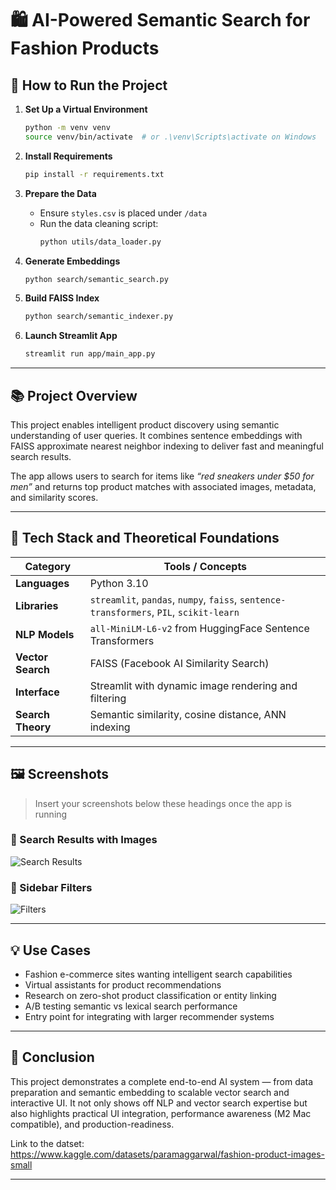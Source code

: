 # 🛍️ AI-Powered Semantic Search for Fashion Products

## 🚀 How to Run the Project
1. **Set Up a Virtual Environment**
   ```bash
   python -m venv venv
   source venv/bin/activate  # or .\venv\Scripts\activate on Windows
   ```

2. **Install Requirements**
   ```bash
   pip install -r requirements.txt
   ```

3. **Prepare the Data**
   - Ensure `styles.csv` is placed under `/data`
   - Run the data cleaning script:
     ```bash
     python utils/data_loader.py
     ```

4. **Generate Embeddings**
   ```bash
   python search/semantic_search.py
   ```

5. **Build FAISS Index**
   ```bash
   python search/semantic_indexer.py
   ```

6. **Launch Streamlit App**
   ```bash
   streamlit run app/main_app.py
   ```

---

## 📚 Project Overview

This project enables intelligent product discovery using semantic understanding of user queries. It combines sentence embeddings with FAISS approximate nearest neighbor indexing to deliver fast and meaningful search results.

The app allows users to search for items like _“red sneakers under $50 for men”_ and returns top product matches with associated images, metadata, and similarity scores.

---

## 🧠 Tech Stack and Theoretical Foundations

| Category       | Tools / Concepts                                              |
|----------------|---------------------------------------------------------------|
| **Languages**  | Python 3.10                                                   |
| **Libraries**  | `streamlit`, `pandas`, `numpy`, `faiss`, `sentence-transformers`, `PIL`, `scikit-learn` |
| **NLP Models** | `all-MiniLM-L6-v2` from HuggingFace Sentence Transformers     |
| **Vector Search** | FAISS (Facebook AI Similarity Search)                    |
| **Interface**  | Streamlit with dynamic image rendering and filtering          |
| **Search Theory** | Semantic similarity, cosine distance, ANN indexing       |


---

## 🖼️ Screenshots

> Insert your screenshots below these headings once the app is running

### 🎯 Search Results with Images
![Search Results](screenshots/search_results_grid.png)

### 🧾 Sidebar Filters
![Filters](screenshots/sidebar_filters.png)

---
## 💡 Use Cases

- Fashion e-commerce sites wanting intelligent search capabilities
- Virtual assistants for product recommendations
- Research on zero-shot product classification or entity linking
- A/B testing semantic vs lexical search performance
- Entry point for integrating with larger recommender systems

---

## 🏁 Conclusion

This project demonstrates a complete end-to-end AI system — from data preparation and semantic embedding to scalable vector search and interactive UI. It not only shows off NLP and vector search expertise but also highlights practical UI integration, performance awareness (M2 Mac compatible), and production-readiness.

Link to the datset: https://www.kaggle.com/datasets/paramaggarwal/fashion-product-images-small

---
